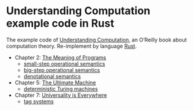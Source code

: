 Understanding Computation example code in Rust
==============================================

The example code of [Understanding Computation](http://computationbook.com/), an O’Reilly book about computation theory.
Re-implement by language [Rust](https://github.com/rust-lang/rust).

* Chapter 2: [The Meaning of Programs](the_meaning_of_programs)
    * [small-step operational semantics](the_meaning_of_programs/small_step)
    * [big-step operational semantics](the_meaning_of_programs/big_step)
    * [denotational semantics](the_meaning_of_programs/denotational)
* Chapter 5: [The Ultimate Machine](the_ultimate_machine)
    * [deterministic Turing machines](the_ultimate_machine)
* Chapter 7: [Universality is Everywhere](universality_is_everywhere)
    * [tag systems](universality_is_everywhere/tag_systems)
